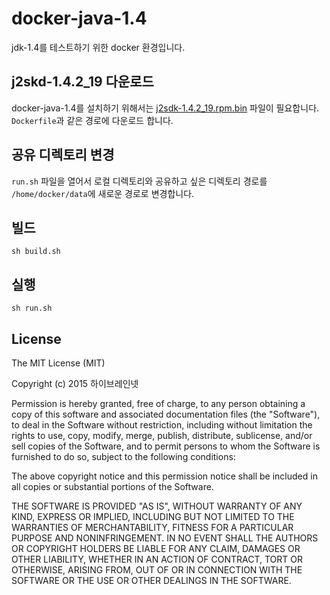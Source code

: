 # docker-java-1.4

jdk-1.4를 테스트하기 위한 docker 환경입니다.


## j2skd-1.4.2_19 다운로드

docker-java-1.4를 설치하기 위해서는 [j2sdk-1.4.2_19.rpm.bin](http://www.oracle.com/technetwork/java/javasebusiness/downloads/java-archive-downloads-javase14-419411.html#j2sdk-1.4.2_19-oth-JPR) 파일이 필요합니다. `Dockerfile`과 같은 경로에 다운로드 합니다.


## 공유 디렉토리 변경

`run.sh` 파일을 열어서 로컬 디렉토리와 공유하고 싶은 디렉토리 경로를 `/home/docker/data`에 새로운 경로로 변경합니다.

## 빌드

```
sh build.sh
```

## 실행

```
sh run.sh
```


## License

The MIT License (MIT)

Copyright (c) 2015 하이브레인넷

Permission is hereby granted, free of charge, to any person obtaining a copy
of this software and associated documentation files (the "Software"), to deal
in the Software without restriction, including without limitation the rights
to use, copy, modify, merge, publish, distribute, sublicense, and/or sell
copies of the Software, and to permit persons to whom the Software is
furnished to do so, subject to the following conditions:

The above copyright notice and this permission notice shall be included in all
copies or substantial portions of the Software.

THE SOFTWARE IS PROVIDED "AS IS", WITHOUT WARRANTY OF ANY KIND, EXPRESS OR
IMPLIED, INCLUDING BUT NOT LIMITED TO THE WARRANTIES OF MERCHANTABILITY,
FITNESS FOR A PARTICULAR PURPOSE AND NONINFRINGEMENT. IN NO EVENT SHALL THE
AUTHORS OR COPYRIGHT HOLDERS BE LIABLE FOR ANY CLAIM, DAMAGES OR OTHER
LIABILITY, WHETHER IN AN ACTION OF CONTRACT, TORT OR OTHERWISE, ARISING FROM,
OUT OF OR IN CONNECTION WITH THE SOFTWARE OR THE USE OR OTHER DEALINGS IN THE
SOFTWARE.
